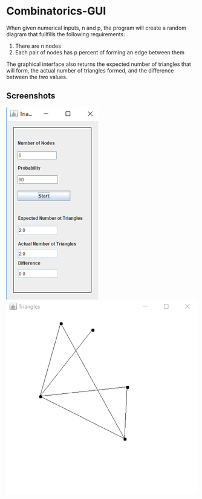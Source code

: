 # Combinatorics-GUI
When given numerical inputs, n and p, the program will create a random diagram that fullfills the following requirements:
1) There are n nodes
2) Each pair of nodes has p percent of forming an edge between them

The graphical interface also returns the expected number of triangles that will form, the actual number of triangles formed, and the difference between the two values.

## Screenshots
![Screenshot](triangle-ui.png)
![Screenshot](triangle-diag.png)
